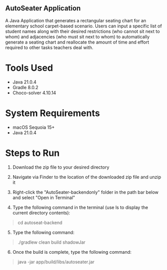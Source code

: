 ## AutoSeater Application
A Java Application that generates a rectangular seating chart for an elementary school carpet-based scenario.
Users can input a specific list of student names along with their desired restrictions (who cannot sit next to whom)
and adjacencies (who must sit next to whom) to automatically generate a seating chart and reallocate the amount of time
and effort required to other tasks teachers deal with.

# Tools Used
- Java 21.0.4
- Gradle 8.0.2
- Choco-solver 4.10.14

# System Requirements
- macOS Sequoia 15+
- Java 21.0.4

# Steps to Run

1. Download the zip file to your desired directory

2. Navigate via Finder to the location of the downloaded zip file and unzip it

3. Right-click the "AutoSeater-backendonly" folder in the path bar below and select "Open in Terminal"

4. Type the following command in the terminal (use ls to display the current directory contents):
> cd autoseat-backend

5. Type the following command:
> ./gradlew clean build shadowJar

6. Once the build is complete, type the following command:
> java -jar app/build/libs/autoseater.jar
